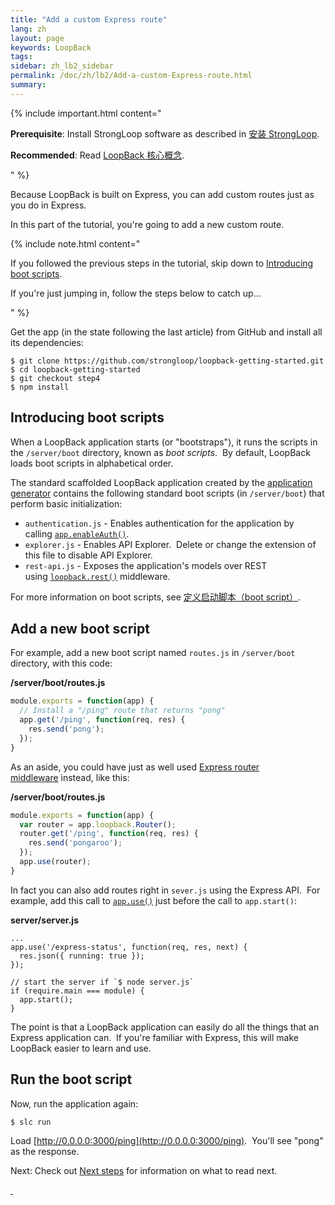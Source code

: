 ```yaml
---
title: "Add a custom Express route"
lang: zh
layout: page
keywords: LoopBack
tags:
sidebar: zh_lb2_sidebar
permalink: /doc/zh/lb2/Add-a-custom-Express-route.html
summary:
---
```


<div class="markdown-body">{% include important.html content="

**Prerequisite**: Install StrongLoop software as described in [安装 StrongLoop](https://docs.strongloop.com/pages/viewpage.action?pageId=6095101).

**Recommended**: Read [LoopBack 核心概念](https://docs.strongloop.com/pages/viewpage.action?pageId=6095111).

" %}

Because LoopBack is built on Express, you can add custom routes just as you do in Express.

In this part of the tutorial, you're going to add a new custom route.

{% include note.html content="

If you followed the previous steps in the tutorial, skip down to [Introducing boot scripts](/doc/zh/lb2/Add-a-custom-Express-route.html).

If you're just jumping in, follow the steps below to catch up...

" %}

Get the app (in the state following the last article) from GitHub and install all its dependencies:

```
$ git clone https://github.com/strongloop/loopback-getting-started.git
$ cd loopback-getting-started
$ git checkout step4
$ npm install
```

## Introducing boot scripts

When a LoopBack application starts (or "bootstraps"), it runs the scripts in the `/server/boot` directory, known as _boot scripts_.  By default, LoopBack loads boot scripts in alphabetical order.  

The standard scaffolded LoopBack application created by the [application generator](/doc/{{page.lang}}/lb2/Application-generator.html) contains the following standard boot scripts (in `/server/boot`) that perform basic initialization:

*   `authentication.js` - Enables authentication for the application by calling [`app.enableAuth()`](http://apidocs.strongloop.com/loopback/#app-enableauth).
*   `explorer.js` - Enables API Explorer.  Delete or change the extension of this file to disable API Explorer.
*   `rest-api.js` - Exposes the application's models over REST using [`loopback.rest()`](http://apidocs.strongloop.com/loopback/#loopback-rest) middleware.

For more information on boot scripts, see [定义启动脚本（boot script）](/doc/{{page.lang}}/lb2/6095038.html).

## Add a new boot script

For example, add a new boot script named `routes.js` in `/server/boot` directory, with this code:

**/server/boot/routes.js**

```js
module.exports = function(app) {
  // Install a "/ping" route that returns "pong"
  app.get('/ping', function(req, res) {
    res.send('pong');
  });
}
```

As an aside, you could have just as well used [Express router middleware](http://expressjs.com/4x/api.html#router) instead, like this:

**/server/boot/routes.js**

```js
module.exports = function(app) {
  var router = app.loopback.Router();
  router.get('/ping', function(req, res) {
    res.send('pongaroo');
  });
  app.use(router);
}
```

In fact you can also add routes right in `sever.js` using the Express API.  For example, add this call to [`app.use()`](http://expressjs.com/4x/api.html#app.use) just before the call to `app.start()`:

**server/server.js**

```
...
app.use('/express-status', function(req, res, next) {
  res.json({ running: true });
});

// start the server if `$ node server.js`
if (require.main === module) {
  app.start();
}
```

The point is that a LoopBack application can easily do all the things that an Express application can.  If you're familiar with Express, this will make LoopBack easier to learn and use.

## Run the boot script

Now, run the application again:

`$ slc run`

Load [http://0.0.0.0:3000/ping](http://0.0.0.0:3000/ping).  You'll see "pong" as the response. 

Next: Check out [Next steps](/doc/{{page.lang}}/lb2/Next-steps.html) for information on what to read next.
</div>

[ ](https://github.com/strongloop/loopback-getting-started/wiki/_new?wiki%5Bname%5D=_Footer)
